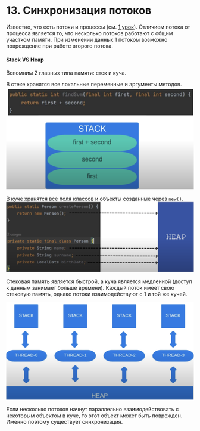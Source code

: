 # 13. Синхронизация потоков

Известно, что есть потоки и процессы (см. [1 урок](./01_поток_и_процесс.md)). 
Отличием потока от процесса является то, что несколько потоков работают с общим участком памяти.
При изменении данных 1 потоком возможно повреждение при работе второго потока.

#### Stack VS Heap
Вспомним 2 главных типа памяти: стек и куча. 

В стеке хранятся все локальные переменные и аргументы методов.
![1 stack](../images/13/1_stack.png)

В куче хранятся все поля классов и объекты созданные через `new()`.
![2 heap](../images/13/2_heap.png)

Стековая память является быстрой, а куча является медленной (доступ к данным занимает больше времени).
Каждый поток имеет свою стековую память, однако потоки взаимодействуют с 1 и той же кучей.

![3_schema](../images/13/3_schema.png)

Если несколько потоков начнут параллельно взаимодействовать с некоторым объектом в куче, то этот объект
может быть поврежден. Именно поэтому существует синхронизация.
